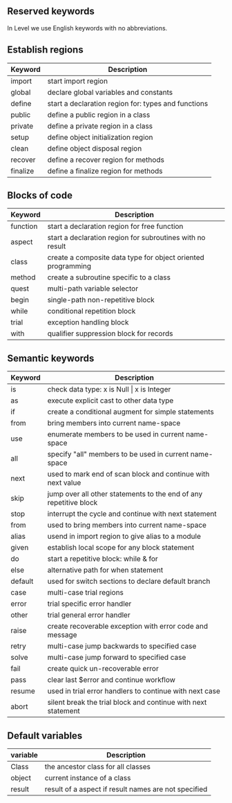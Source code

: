 ## Reserved keywords

In Level we use English keywords with no abbreviations.

## Establish regions

| Keyword  | Description
|----------|---------------------------------------------------------
| import   | start import region
| global   | declare global variables and constants
| define   | start a declaration region for: types and functions 
| public   | define a public region in a class
| private  | define a private region in a class
| setup    | define object initialization region
| clean    | define object disposal region
| recover  | define a recover region for methods
| finalize | define a finalize region for methods

## Blocks of code
| Keyword  | Description
|----------|-------------------------------------------------------------
| function | start a declaration region for free function
| aspect   | start a declaration region for subroutines with no result
| class    | create a composite data type for object oriented programming
| method   | create a subroutine specific to a class
| quest    | multi-path variable selector
| begin    | single-path non-repetitive block
| while    | conditional repetition block
| trial    | exception handling block
| with     | qualifier suppression block for records

## Semantic keywords

| Keyword  | Description
|----------|-------------------------------------------------------
| is       | check data type: x is Null \| x is Integer
| as       | execute explicit cast to other data type
| if       | create a conditional augment for simple statements
| from     | bring members into current name-space
| use      | enumerate members to be used in current name-space
| all      | specify "all" members to be used in current name-space
| next     | used to mark end of scan block and continue with next value
| skip     | jump over all other statements to the end of any repetitive block
| stop     | interrupt the cycle and continue with next statement
| from     | used to bring members into current name-space
| alias    | usend in import region to give alias to a module
| given    | establish local scope for any block statement
| do       | start a repetitive block: while & for
| else     | alternative path for when statement 
| default  | used for switch sections to declare default branch
| case     | multi-case trial regions
| error    | trial specific error handler
| other    | trial general error handler
| raise    | create recoverable exception with error code and message
| retry    | multi-case jump backwards to specified case
| solve    | multi-case jump forward to specified case
| fail     | create quick un-recoverable error
| pass     | clear last $error and continue workflow
| resume   | used in trial error handlers to continue with next case
| abort    | silent break the trial block and continue with next statement


## Default variables

| variable | Description
|----------|-------------------------------------------------------
| Class    | the ancestor class for all classes
| object   | current instance of a class
| result   | result of a aspect if result names are not specified

